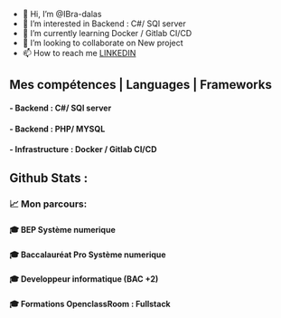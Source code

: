 - 👋 Hi, I’m @IBra-dalas
- 👀 I’m interested in Backend : C#/ SQl server
- 🌱 I’m currently learning  Docker / Gitlab CI/CD 
- 💞️ I’m looking to collaborate on New project
- 📫 How to reach me [LINKEDIN](https://www.linkedin.com/in/thierno-ibrahima-diallo-4715561aa/)

<!---
IBra-dalas/IBra-dalas is a ✨ special ✨ repository because its `README.md` (this file) appears on your GitHub profile.
You can click the Preview link to take a look at your changes.
--->
## Mes compétences | Languages | Frameworks
#### - Backend : C#/ SQl server
#### - Backend : PHP/ MYSQL

#### - Infrastructure : Docker / Gitlab CI/CD 




## Github Stats :
### 📈 Mon parcours:
#### 🎓 BEP Système numerique
#### 🎓 Baccalauréat Pro Système numerique

#### 🎓 Developpeur informatique (BAC +2)

#### 🎓 Formations OpenclassRoom : Fullstack
